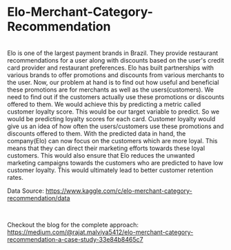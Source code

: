 # Elo-Merchant-Category-Recommendation


<br>
Elo is one of the largest payment brands in Brazil. They provide restaurant recommendations for a user along with discounts based on the user's credit card provider and restaurant preferences. Elo has built partnerships with various brands to offer promotions and discounts from various merchants to the user.
Now, our problem at hand is to find out how useful and beneficial these promotions are for merchants as well as the users(customers). We need to find out if the customers actually use these promotions or discounts offered to them. We would achieve this by predicting a metric called customer loyalty score. This would be our target variable to predict. So we would be predicting loyalty scores for each card.
Customer loyalty would give us an idea of how often the users/customers use these promotions and discounts offered to them. With the predicted data in hand, the company(Elo) can now focus on the customers which are more loyal. This means that they can direct their marketing efforts towards these loyal customers. This would also ensure that Elo reduces the unwanted marketing campaigns towards the customers who are predicted to have low customer loyalty. This would ultimately lead to better customer retention rates.

Data Source: https://www.kaggle.com/c/elo-merchant-category-recommendation/data

<br>

Checkout the blog for the complete approach: https://medium.com/@rajat.malviya5412/elo-merchant-category-recommendation-a-case-study-33e84b8465c7

